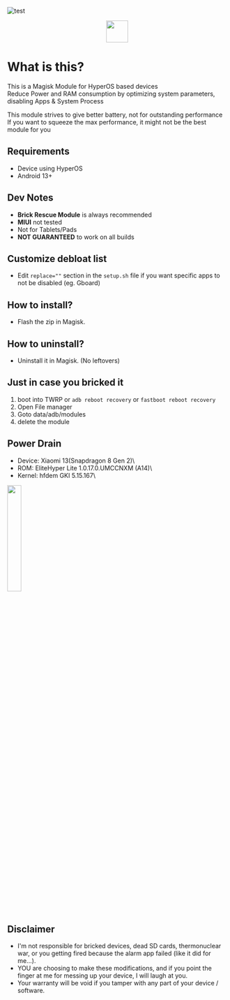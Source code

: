 ![test](https://github.com/user-attachments/assets/5cf75f24-5993-4e64-b3b2-328f30d4ff31)
<div align="center">
<a href="https://t.me/TatshSecretCave" ><img height="50" src="https://www.vectorlogo.zone/logos/telegram/telegram-tile.svg"/></a>
</div>

# What is this?
This is a Magisk Module for HyperOS based devices\
Reduce Power and RAM consumption by optimizing system parameters, disabling Apps & System Process

This module strives to give better battery, not for outstanding performance\
If you want to squeeze the max performance, it might not be the best module for you

## Requirements
- Device using HyperOS
- Android 13+

## Dev Notes
- **Brick Rescue Module** is always recommended
- **MIUI** not tested
- Not for Tablets/Pads
- **NOT GUARANTEED** to work on all builds

## Customize debloat list
- Edit `replace=""` section in the `setup.sh` file if you want specific apps to not be disabled (eg. Gboard)

## How to install?
- Flash the zip in Magisk.

## How to uninstall?
- Uninstall it in Magisk. (No leftovers)

## Just in case you bricked it
1. boot into TWRP or `adb reboot recovery` or `fastboot reboot recovery`
2. Open File manager
3. Goto data/adb/modules
4. delete the module

## Power Drain
- Device: Xiaomi 13(Snapdragon 8 Gen 2)\
- ROM: EliteHyper Lite 1.0.17.0.UMCCNXM (A14)\
- Kernel: hfdem GKI 5.15.167\

<img src="https://github.com/user-attachments/assets/016c0850-e8fa-43e6-99b5-b12312524a44" width=25% height=25%>


## Disclaimer
* I'm not responsible for bricked devices, dead SD cards, thermonuclear war, or you getting fired because the alarm app failed (like it did for me...).
* YOU are choosing to make these modifications, and if you point the finger at me for messing up your device, I will laugh at you.
* Your warranty will be void if you tamper with any part of your device / software.
